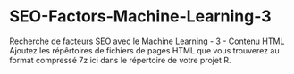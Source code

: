 # SEO-Factors-Machine-Learning-3
Recherche de facteurs SEO avec le Machine Learning - 3 - Contenu HTML
Ajoutez les répêrtoires de fichiers de pages HTML que vous trouverez au format compressé 7z  ici dans le répertoire de votre projet R.
